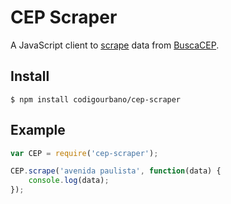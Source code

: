 # CEP Scraper

A JavaScript client to [scrape](https://en.wikipedia.org/wiki/Web_scraping) data from [BuscaCEP](http://www.buscacep.correios.com.br/).

## Install

```
$ npm install codigourbano/cep-scraper
```

## Example

```javascript
var CEP = require('cep-scraper');

CEP.scrape('avenida paulista', function(data) {
	console.log(data);
});
```